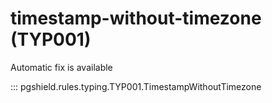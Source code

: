 # timestamp-without-timezone (TYP001)

Automatic fix is available

::: pgshield.rules.typing.TYP001.TimestampWithoutTimezone

